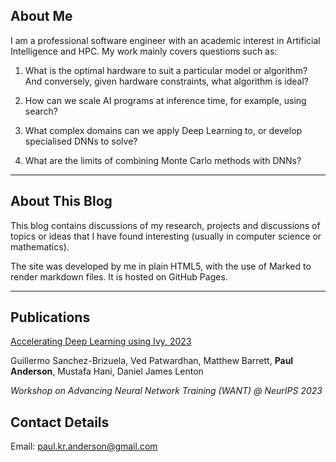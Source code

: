## About Me

I am a professional software engineer with an academic interest in Artificial Intelligence and HPC. My work mainly covers questions such as:

1. What is the optimal hardware to suit a particular model or algorithm? And conversely, given hardware constraints, what algorithm is ideal?

2. How can we scale AI programs at inference time, for example, using search?

3. What complex domains can we apply Deep Learning to, or develop specialised DNNs to solve?

4. What are the limits of combining Monte Carlo methods with DNNs?


--------------------------

## About This Blog

This blog contains discussions of my research, projects and discussions of topics or ideas that I have found interesting (usually in computer science or mathematics).

The site was developed by me in plain HTML5, with the use of Marked to render markdown files. It is hosted on GitHub Pages.


--------------------------

## Publications

[Accelerating Deep Learning using Ivy, 2023](https://openreview.net/forum?id=ZezqFPGZKS)

Guillermo Sanchez-Brizuela, Ved Patwardhan, Matthew Barrett, **Paul Anderson**, Mustafa Hani, Daniel James Lenton

*Workshop on Advancing Neural Network Training (WANT) @ NeurIPS 2023*

## Contact Details

Email: paul.kr.anderson@gmail.com